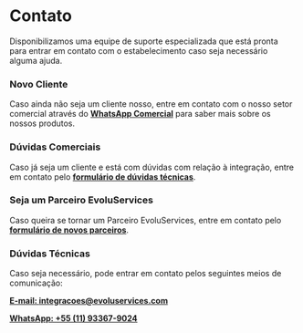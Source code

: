 # Contato

Disponibilizamos uma equipe de suporte especializada que está pronta para entrar
em contato com o estabelecimento caso seja necessário alguma ajuda.

### Novo Cliente
Caso ainda não seja um cliente nosso, entre em contato com o nosso setor
comercial através do
**[WhatsApp Comercial](https://api.whatsapp.com/send?1=pt_BR&phone=551130148680)**
para saber mais sobre os nossos produtos.

### Dúvidas Comerciais
Caso já seja um cliente e está com dúvidas com relação à integração, entre em
contato pelo **[formulário de dúvidas técnicas](https://app.pipefy.com/public/form/fSSA2SjJ?qual_o_motivo_do_seu_contato=Estou%20com%20d%C3%BAvidas%20no%20processo%20de%20integra%C3%A7%C3%A3o)**.

### Seja um Parceiro EvoluServices
Caso queira se tornar um Parceiro EvoluServices, entre em contato pelo
**[formulário de novos parceiros](https://app.pipefy.com/public/form/fSSA2SjJ?qual_o_motivo_do_seu_contato=Tenho%20interesse%20em%20realizar%20parceria)**.

### Dúvidas Técnicas
Caso seja necessário, pode entrar em contato pelos seguintes meios de
comunicação:

**[E-mail: integracoes@evoluservices.com](mailto:integracoes@evoluservices.com)**

**[WhatsApp: +55 (11) 93367-9024](https://api.whatsapp.com/send?1=pt_BR&phone=5511933679024)**
